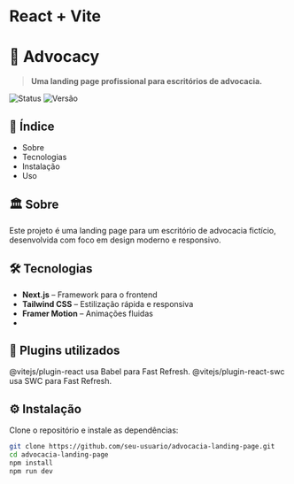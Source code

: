# React + Vite

# 📜 Advocacy

> **Uma landing page profissional para escritórios de advocacia.**

![Status](https://img.shields.io/badge/status-em%20desenvolvimento-yellow)
![Versão](https://img.shields.io/badge/versão-1.0-blue)

## 📌 Índice
- Sobre
- Tecnologias
- Instalação
- Uso

## 🏛️ Sobre
Este projeto é uma landing page para um escritório de advocacia fictício, desenvolvida com foco em design moderno e responsivo.

## 🛠 Tecnologias
- **Next.js** – Framework para o frontend
- **Tailwind CSS** – Estilização rápida e responsiva
- **Framer Motion** – Animações fluidas
- 


## 🔧 Plugins utilizados
@vitejs/plugin-react usa Babel para Fast Refresh.
@vitejs/plugin-react-swc usa SWC para Fast Refresh.

## ⚙️ Instalação  
Clone o repositório e instale as dependências:  
```sh
git clone https://github.com/seu-usuario/advocacia-landing-page.git  
cd advocacia-landing-page  
npm install  
npm run dev